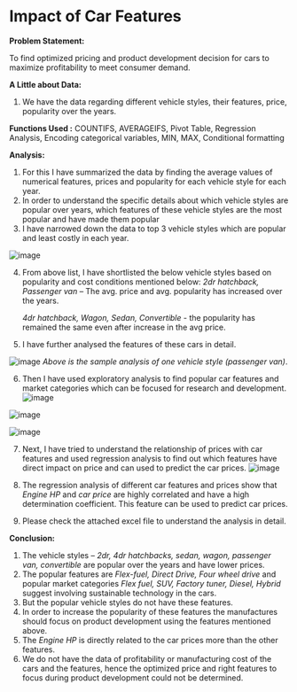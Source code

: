 # Impact of Car Features
**Problem Statement:** 

To find optimized pricing and product development decision for cars to maximize profitability to meet consumer demand.

**A Little about Data:**

1. We have the data regarding different vehicle styles, their features, price, popularity over the years.

**Functions Used :** COUNTIFS, AVERAGEIFS, Pivot Table, Regression Analysis, Encoding categorical variables, MIN, MAX, Conditional formatting

**Analysis:**

1. For this I have summarized the data by finding the average values of numerical features, prices and popularity for each vehicle style for each year.
2. In order to understand the specific details about which vehicle styles are popular over years, which features of these vehicle styles are the most popular and have made them popular
3. I have narrowed down the data to top 3 vehicle styles which are popular and least costly in each year.

![image](https://github.com/dshreesr/impact-car-features/assets/33718332/d8e9f1a2-3939-4172-a50a-24ab4ad07b90)

4. From above list, I have shortlisted the below vehicle styles based on popularity and cost conditions mentioned below:
   _2dr hatchback, Passenger van_ – The avg. price and avg. popularity has increased over the years.
   
   _4dr hatchback, Wagon, Sedan, Convertible_ - the popularity has remained the same even after increase in the avg price.

5. I have further analysed the features of these cars in detail.
   
![image](https://github.com/dshreesr/impact-car-features/assets/33718332/411366c4-91fa-4e9b-9a40-e5332906984a)
_Above is the sample analysis of one vehicle style (passenger van)_.

6. Then I have used exploratory analysis to find popular car features and market categories which can be focused for research and development.
![image](https://github.com/dshreesr/impact-car-features/assets/33718332/a97e54af-ea57-4f38-89ac-ff1126fb37bb)

![image](https://github.com/dshreesr/impact-car-features/assets/33718332/0d4cc7ea-3ccf-49ce-abc1-75dadcfc6e30)

![image](https://github.com/dshreesr/impact-car-features/assets/33718332/da82d37b-95f4-477a-b54f-f2b0f271a841)

7. Next, I have tried to understand the relationship of prices with car features and used regression analysis to find out which features have direct impact on price and can used to predict the car prices.
![image](https://github.com/dshreesr/impact-car-features/assets/33718332/85ac3716-46ca-4cc7-b055-5e407e86bff8)

8. The regression analysis of different car features and prices show that _Engine HP_ and _car price_ are highly correlated and have a high determination coefficient. This feature can be used to predict car prices.
9. Please check the attached excel file to understand the analysis in detail.

**Conclusion:**

1. The vehicle styles – _2dr, 4dr hatchbacks, sedan, wagon, passenger van, convertible_ are popular over the years and have lower prices.
2. The popular features are _Flex-fuel, Direct Drive, Four wheel drive_ and popular market categories _Flex fuel, SUV, Factory tuner, Diesel, Hybrid_ suggest involving sustainable technology in the cars.
3. But the popular vehicle styles do not have these features.
4. In order to increase the popularity of these features the manufactures should focus on product development using the features mentioned above.
5. The _Engine HP_ is directly related to the car prices more than the other features.
6. We do not have the data of profitability or manufacturing cost of the cars and the features, hence the optimized price and right features to focus during product development could not be determined.








